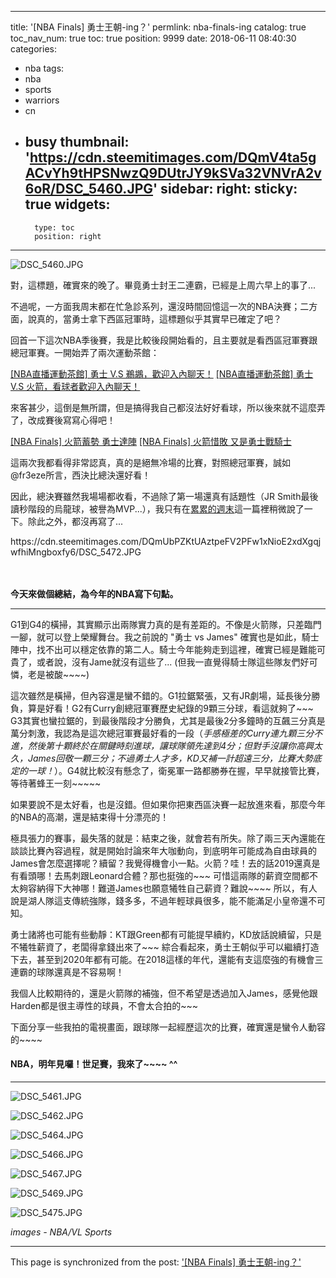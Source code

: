 
---
title: '[NBA Finals] 勇士王朝-ing？'
permlink: nba-finals-ing
catalog: true
toc_nav_num: true
toc: true
position: 9999
date: 2018-06-11 08:40:30
categories:
- nba
tags:
- nba
- sports
- warriors
- cn
- busy
thumbnail: 'https://cdn.steemitimages.com/DQmV4ta5gACvYh9tHPSNwzQ9DUtrJY9kSVa32VNVrA2v6oR/DSC_5460.JPG'
sidebar:
    right:
        sticky: true
widgets:
    -
        type: toc
        position: right
---


![DSC_5460.JPG](https://cdn.steemitimages.com/DQmV4ta5gACvYh9tHPSNwzQ9DUtrJY9kSVa32VNVrA2v6oR/DSC_5460.JPG)

對，這標題，確實來的晚了。畢竟勇士封王二連霸，已經是上周六早上的事了... 

不過呢，一方面我周末都在忙急診系列，還沒時間回憶這一次的NBA決賽；二方面，說真的，當勇士拿下西區冠軍時，這標題似乎其實早已確定了吧？

回首一下這次NBA季後賽，我是比較後段開始看的，且主要就是看西區冠軍賽跟總冠軍賽。一開始弄了兩次運動茶館：

[[NBA直播運動茶館] 勇士 V.S 鵜鶘，歡迎入內聊天！](https://steemit.com/nba/@deanliu/nba-v-s)
[[NBA直播運動茶館] 勇士 V.S 火箭，看球者歡迎入內聊天！](https://steemit.com/nba/@deanliu/6byyqq-nba-v-s)

來客甚少，這倒是無所謂，但是搞得我自己都沒法好好看球，所以後來就不這麼弄了，改成賽後寫寫心得吧！

[[NBA Finals] 火箭蓄勢 勇士達陣](https://steemit.com/nba/@deanliu/nba-finals)
[[NBA Finals] 火箭惜敗 又是勇士戰騎士](https://steemit.com/nba/@deanliu/ja8zx-nba-finals)

這兩次我都看得非常認真，真的是絕無冷場的比賽，對照總冠軍賽，誠如 @fr3eze所言，西決比總決還好看！

因此，總決賽雖然我場場都收看，不過除了第一場還真有話題性（JR Smith最後讀秒階段的烏龍球，被譽為MVP...），我只有在[累累的週末](https://steemit.com/weekend/@deanliu/2v4mer)這一篇裡稍微說了一下。除此之外，都沒再寫了...

<div class=pull-right>https://cdn.steemitimages.com/DQmUbPZKtUAztpeFV2PFw1xNioE2xdXgqjwfhiMngboxfy6/DSC_5472.JPG</div>

<br><br>
**今天來做個總結，為今年的NBA寫下句點。**

*****

G1到G4的橫掃，其實顯示出兩隊實力真的是有差距的。不像是火箭隊，只差臨門一腳，就可以登上榮耀舞台。我之前說的 "勇士 vs James" 確實也是如此，騎士陣中，找不出可以穩定依靠的第二人。騎士今年能夠走到這裡，確實已經是難能可貴了，或者說，沒有Jame就沒有這些了... (但我一直覺得騎士隊這些隊友們好可憐，老是被酸~~~~)

這次雖然是橫掃，但內容還是蠻不錯的。G1拉鋸緊張，又有JR劇場，延長後分勝負，算是好看！G2有Curry創總冠軍賽歷史紀錄的9顆三分球，看這就夠了~~~ G3其實也蠻拉鋸的，到最後階段才分勝負，尤其是最後2分多鐘時的互飆三分真是萬分刺激，我認為是這次總冠軍賽最好看的一段（*手感極差的Curry連九顆三分不進，然後第十顆終於在關鍵時刻進球，讓球隊領先達到4分；但對手沒讓你高興太久，James回敬一顆三分；不過勇士人才多，KD又補一計超遠三分，比賽大勢底定的一球！*）。G4就比較沒有懸念了，衛冕軍一路都勝券在握，早早就接管比賽，等待著蜂王一刻~~~~~

如果要說不是太好看，也是沒錯。但如果你把東西區決賽一起放進來看，那麼今年的NBA的高潮，還是結束得十分漂亮的！

極具張力的賽事，最失落的就是：結束之後，就會若有所失。除了兩三天內還能在談談比賽內容過程，就是開始討論來年大咖動向，到底明年可能成為自由球員的James會怎麼選擇呢？續留？我覺得機會小一點。火箭？哇！去的話2019還真是有看頭哪！去馬刺跟Leonard合體？那也挺強的~~~ 可惜這兩隊的薪資空間都不太夠容納得下大神哪！難道James也願意犧牲自己薪資？難說~~~~ 所以，有人說是湖人隊這支傳統強隊，錢多多，不過年輕球員很多，能不能滿足小皇帝還不可知。

勇士諸將也可能有些動靜：KT跟Green都有可能提早續約，KD放話說續留，只是不犧牲薪資了，老闆得拿錢出來了~~~ 綜合看起來，勇士王朝似乎可以繼續打造下去，甚至到2020年都有可能。在2018這樣的年代，還能有支這麼強的有機會三連霸的球隊還真是不容易啊！

我個人比較期待的，還是火箭隊的補強，但不希望是透過加入James，感覺他跟Harden都是很主導性的球員，不會太合拍的~~~

下面分享一些我拍的電視畫面，跟球隊一起經歷這次的比賽，確實還是蠻令人動容的~~~~ 

#### NBA，明年見囉！世足賽，我來了~~~~ ^^

****

![DSC_5461.JPG](https://cdn.steemitimages.com/DQmf9NP2cWj78pG9yrfBL1UA9PQ52AATuj9zwJt6pNH5xKA/DSC_5461.JPG)

![DSC_5462.JPG](https://cdn.steemitimages.com/DQmSWdVYXbrDCxLohhXVngtUSfCaoUVueFtCvphWtXedJvW/DSC_5462.JPG)

![DSC_5464.JPG](https://cdn.steemitimages.com/DQmSbVoCiTwGDGdhThKPdM8M746NXcDvgHWuMZuRp5KwgDo/DSC_5464.JPG)

![DSC_5466.JPG](https://cdn.steemitimages.com/DQmc5Pc2ZMDNUvtcJk6v6QuGxA3tnDATtu5swRm3ToFFwUC/DSC_5466.JPG)

![DSC_5467.JPG](https://cdn.steemitimages.com/DQmTzuM4Kx7R94oRwUJrV7RewHZK1kuqLWr88mue3Z5TYWV/DSC_5467.JPG)

![DSC_5469.JPG](https://cdn.steemitimages.com/DQmazitDocb8MaYQxXWKfuCTvYRBMx7Yh4CBN8oMfdeTXDS/DSC_5469.JPG)

![DSC_5475.JPG](https://cdn.steemitimages.com/DQmXM6mA4JvKUzpxNA8sgtDsMgjdRXAJNzbRCMFHVMYZGqj/DSC_5475.JPG)

*images - NBA/VL Sports*

- - -

This page is synchronized from the post: ['[NBA Finals] 勇士王朝-ing？'](https://steemit.com/@deanliu/nba-finals-ing)
